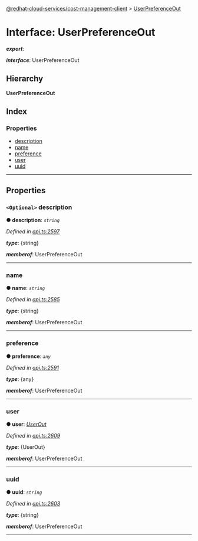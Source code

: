 [@redhat-cloud-services/cost-management-client](../README.md) > [UserPreferenceOut](../interfaces/userpreferenceout.md)

# Interface: UserPreferenceOut

*__export__*: 

*__interface__*: UserPreferenceOut

## Hierarchy

**UserPreferenceOut**

## Index

### Properties

* [description](userpreferenceout.md#description)
* [name](userpreferenceout.md#name)
* [preference](userpreferenceout.md#preference)
* [user](userpreferenceout.md#user)
* [uuid](userpreferenceout.md#uuid)

---

## Properties

<a id="description"></a>

### `<Optional>` description

**● description**: *`string`*

*Defined in [api.ts:2597](https://github.com/RedHatInsights/javascript-clients/blob/master/packages/cost-management/api.ts#L2597)*

*__type__*: {string}

*__memberof__*: UserPreferenceOut

___
<a id="name"></a>

###  name

**● name**: *`string`*

*Defined in [api.ts:2585](https://github.com/RedHatInsights/javascript-clients/blob/master/packages/cost-management/api.ts#L2585)*

*__type__*: {string}

*__memberof__*: UserPreferenceOut

___
<a id="preference"></a>

###  preference

**● preference**: *`any`*

*Defined in [api.ts:2591](https://github.com/RedHatInsights/javascript-clients/blob/master/packages/cost-management/api.ts#L2591)*

*__type__*: {any}

*__memberof__*: UserPreferenceOut

___
<a id="user"></a>

###  user

**● user**: *[UserOut](userout.md)*

*Defined in [api.ts:2609](https://github.com/RedHatInsights/javascript-clients/blob/master/packages/cost-management/api.ts#L2609)*

*__type__*: {UserOut}

*__memberof__*: UserPreferenceOut

___
<a id="uuid"></a>

###  uuid

**● uuid**: *`string`*

*Defined in [api.ts:2603](https://github.com/RedHatInsights/javascript-clients/blob/master/packages/cost-management/api.ts#L2603)*

*__type__*: {string}

*__memberof__*: UserPreferenceOut

___

